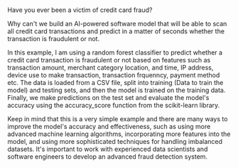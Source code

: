 # 
Have you ever been a victim of credit card fraud?

Why can't we build an AI-powered software model  that will be able to scan all credit card transactions and predict in a matter of seconds whether the transaction is fraudulent or not.

In this example, I am using a random forest classifier to predict whether a credit card transaction is fraudulent or not based on features such as transaction amount, merchant category location, and time, IP address, device use to make transaction, transaction frquenncy, payment method etc. The data is loaded from a CSV file, split into training (Data to train the model) and testing sets, and then the model is trained on the training data. Finally, we make predictions on the test set and evaluate the model's accuracy using the accuracy_score function from the scikit-learn library.

Keep in mind that this is a very simple example and there are many ways to improve the model's accuracy and effectiveness, such as using more advanced machine learning algorithms, incorporating more features into the model, and using more sophisticated techniques for handling imbalanced datasets.
It's important to work with experienced data scientists and software engineers to develop an advanced fraud detection system.
